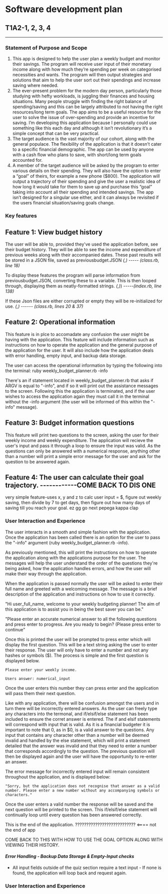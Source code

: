 # Software development plan

## T1A2-1, 2, 3, 4

---

### Statement of Purpose and Scope

1. This app is designed to help the user plan a weekly budget and monitor their savings. The program will receive user input of their monetary income along with how much they’re spending per week on categorised necessities and wants. The program will then output strategies and solutions that aim to help the user sort out their spendings and increase saving where needed.
2. The ever-present problem for the modern day person, particularly those studying with hefty workloads, is juggling their finances and housing situations. Many people struggle with finding the right balance of spending/saving and this can be largely attributed to not having the right resources/long term goals. The app aims to be a useful resource for the user to solve the issue of over-spending and provide an incentive for saving. I’m developing this application because I personally could use something like this each day and although it isn’t revolutionary it’s a simple concept that can be very practical.
3. The target audience is the vast majority of our cohort, along with the general populace. The flexibility of the application is that it doesn’t cater to a specific financial demographic. The app can be used by anyone with a cash flow who plans to save, with short/long term goals accounted for.
4. A member of the target audience will be asked by the program to enter various details on their spending. They will also have the option to enter a “goal” of theirs, for example a new phone ($800). The application will output a trajectory of their spending and give the user a realistic idea of how long it would take for them to save up and purchase this “goal” taking into account all their spending and intended savings. The app isn’t designed for a singular use either, and it can always be revisited if the users financial situation/saving goals change.

### Key features

## Feature 1: View budget history 

The user will be able to, provided they've used the application before, see their budget history. They will be able to see the income and expenditure of previous weeks along with their accompanied dates. These past results will be stored in a JSON file, saved as previousbudget.JSON *(,)* ----- *(class.rb, line 18)*

To display these features the program will parse information from previousbudget.JSON, converting these to a variable. This is then looped through, displaying them as neatly-formatted strings. *(,)*) -----*(index.rb, line 138)*

If these Json files are either corrupted or empty they will be re-initialized for use. *(,)* ------ *(class.rb, lines 20 & 37)*

## Feature 2: Operational information

This feature is in plce to accomadate any confusion the user might be having with the application. This feature will include information such as instructions on how to operate the application and the general purpose of the application for the user. It will also include how the application deals with error handling, empty input, and backup data storage.

The user can access the operational information by typing the following into the terminal:
ruby weekly_budget_planner.rb -info

There's an if statement located in weekly_budget_planner.rb that asks if ARGV is equal to "-info", and if so it will print out the assistance messages to the screen. Following this the application is terminated, and if the user wishes to access the application again they must call it in the terminal without the -info argument (the user will be informed of this within the "-info" message).

## Feature 3: Budget information questions

This feature will print two questions to the screen, asking the user for their weekly income and weekly expenditure. The application will recieve the user's input and pass it through a loop to ensure the input was valid. As the questions can only be answered with a numerical response, anything other than a number will print a simple error message for the user and ask for the question to be answered again.


## Feature 4: The user can calculate their goal trajectory. ------------COME BACK TO DIS ONE 

very simple feature-uses x, y and z to calc user input = $, figure out weekly saving, then divide by 7 to get days, then figure out how many days of saving till you reach your goal. ez gg go next pepega kappa clap

### User Interaction and Experience

The user interacts in a smooth and simple fashion with the application. Once the application has been called there is an option for the user to pass the "-info" argument (ruby weekly_budget_planner.rb -info).

As previously mentioned, this will print the instructions on how to operate the application along with the applications purpose for the user. The messages will help the user understand the order of the questions they're being asked, how the application handles errors, and how the user will make their way through the application.

When the application is passed normally the user will be asked to enter their full name and greeted with a welcoming message. The message is a brief description of the application and instructions on how to use it correctly.

"Hi user_full_name, welcome to your weekly budgeting planner! The aim of this application is to assist you in being the best saver you can be."

"Please enter an accurate numerical answer to all the following questions and press enter to progress. Are you ready to begin? (Please press enter to continue"

Once this is printed the user will be prompted to press enter which will display the first question. This will be a text string asking the user to enter their response. The user will only have to enter a number and not any hashes or symbols ($). The process is simple and the first question is displayed below.

    Please enter your weekly income.

    Users answer: numerical_input

Once the user enters this number they can press enter and the application will pass them their next question.

Like with any application, there will be confusion amongst the users and in turn there will be incorrectly entered answers. As the user can freely type any characters into the termonal, and if/elsif/else statement has been included to ensure the corret answer is entered. The if and elsif statements will correspond with input that is valid. As it is a financial budgeter it is important to note that 0, as in $0, is a valid answer to the questions. Any input that contains any character other than a number will be deemed invalid and handled by the else statement, which will print a statement detailed that the answer was invalid and that they need to enter a number that corresponds accordingly to the question. The previous question will then be displayed again and the user will have the opportunity to re-enter an answer.

The error message for incorrectly entered input will remain consistent throughout the application, and is displayed below:

    "Sorry, but the application does not recognise that answer as a valid number. Please enter a new number without any accompanying symbols or characters."

Once the user enters a valid number the response will be saved and the next question will be printed to the screen. This if/elsif/else statement will continually loop until every question has been answered correctly.


This is the end of the application.  ??????????????????????????? <==== not the end of app

COME BACK TO THIS  WITH HOW TO USE THE GOAL OPTION ALONG WITH VIEWING THEIR HISTORY.



#### _Error Handling - Backup Data Storage & Empty-Input checks_
- All input fields outside of the quiz section require a text input - If none is found, the application will loop back and request again.
### User Interaction and Experience